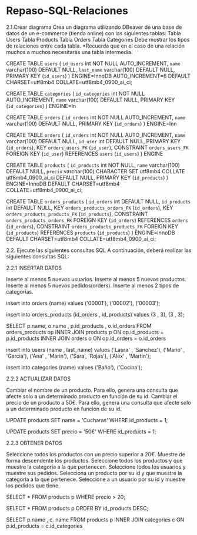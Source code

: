 # Repaso-SQL-Relaciones

2.1.Crear diagrama
Crea un diagrama utilizando DBeaver de una base de datos de un e-commerce (tienda online) con las siguientes tablas:
Tabla Users
Tabla Products
Tabla Orders
Tabla Categories
Debe mostrar los tipos de relaciones entre cada tabla. \*Recuerda que en el caso de una relación muchos a muchos necesitarás una tabla intermedia.

CREATE TABLE `users` (
`id_users` int NOT NULL AUTO_INCREMENT,
`name` varchar(100) DEFAULT NULL,
`last_name` varchar(100) DEFAULT NULL,
PRIMARY KEY (`id_users`)
) ENGINE=InnoDB AUTO_INCREMENT=6 DEFAULT CHARSET=utf8mb4 COLLATE=utf8mb4_0900_ai_ci;

CREATE TABLE `categories` (
`id_categories` int NOT NULL AUTO_INCREMENT,
`name` varchar(100) DEFAULT NULL,
PRIMARY KEY (`id_categories`)
) ENGINE=In

CREATE TABLE `orders` (
`id_orders` int NOT NULL AUTO_INCREMENT,
`name` varchar(100) DEFAULT NULL,
PRIMARY KEY (`id_orders`)
) ENGINE=Inn

CREATE TABLE `orders` (
`id_orders` int NOT NULL AUTO_INCREMENT,
`name` varchar(100) DEFAULT NULL,
`id_user` int DEFAULT NULL,
PRIMARY KEY (`id_orders`),
KEY `orders_users_FK` (`id_user`),
CONSTRAINT `orders_users_FK` FOREIGN KEY (`id_user`) REFERENCES `users` (`id_users`)
) ENGINE

CREATE TABLE `products` (
`id_products` int NOT NULL,
`name` varchar(100) DEFAULT NULL,
`precio` varchar(100) CHARACTER SET utf8mb4 COLLATE utf8mb4_0900_ai_ci DEFAULT NULL,
PRIMARY KEY (`id_products`)
) ENGINE=InnoDB DEFAULT CHARSET=utf8mb4 COLLATE=utf8mb4_0900_ai_ci;

CREATE TABLE `orders_products` (
`id_orders` int DEFAULT NULL,
`id_products` int DEFAULT NULL,
KEY `orders_products_orders_FK` (`id_orders`),
KEY `orders_products_products_FK` (`id_products`),
CONSTRAINT `orders_products_orders_FK` FOREIGN KEY (`id_orders`) REFERENCES `orders` (`id_orders`),
CONSTRAINT `orders_products_products_FK` FOREIGN KEY (`id_products`) REFERENCES `products` (`id_products`)
) ENGINE=InnoDB DEFAULT CHARSET=utf8mb4 COLLATE=utf8mb4_0900_ai_ci;

2.2. Ejecute las siguientes consultas SQL
A continuación, deberá realizar las siguientes consultas SQL:

2.2.1 INSERTAR DATOS

Inserte al menos 5 nuevos usuarios.
Inserte al menos 5 nuevos productos.
Inserte al menos 5 nuevos pedidos(orders).
Inserte al menos 2 tipos de categorías.

insert into orders (name)
values
('00001'),
('00002'),
('00003');

insert into orders_products (id_orders , id_products)
values
(3 , 3),
(3 , 3);

SELECT p.name, o.name , p.id_products , o.id_orders
FROM orders_products op
INNER JOIN products p ON op.id_products = p.id_products
INNER JOIN orders o ON op.id_orders = o.id_orders

insert into users (name , last_name)
values
('Laura' , 'Sanchez'),
('Mario' , 'Garcia'),
('Ana' , 'Marin'),
('Sara', 'Rojas'),
('Alex' , 'Martin');

insert into categories (name)
values
('Baño'),
('Cocina');

2.2.2 ACTUALIZAR DATOS

Cambiar el nombre de un producto. Para ello, genera una consulta que afecte solo a un determinado producto en función de su id.
Cambiar el precio de un producto a 50€. Para ello, genera una consulta que afecte solo a un determinado producto en función de su id.

UPDATE products SET name = 'Cucharas' WHERE id_products = 1;

UPDATE products SET precio = '50€' WHERE id_products = 1;

2.2.3 OBTENER DATOS

Seleccione todos los productos con un precio superior a 20€.
Muestre de forma descendente los productos.
Seleccione todos los productos y que muestre la categoría a la que pertenecen.
Seleccione todos los usuarios y muestre sus pedidos.
Selecciona un producto por su id y que muestre la categoría a la que pertenece.
Seleccione a un usuario por su id y muestre los pedidos que tiene.

SELECT \* FROM products p WHERE precio > 20;

SELECT \* FROM products p ORDER BY id_products DESC;

SELECT p.name , c. name
FROM products p
INNER JOIN categories c ON p.id_products = c.id_categories
